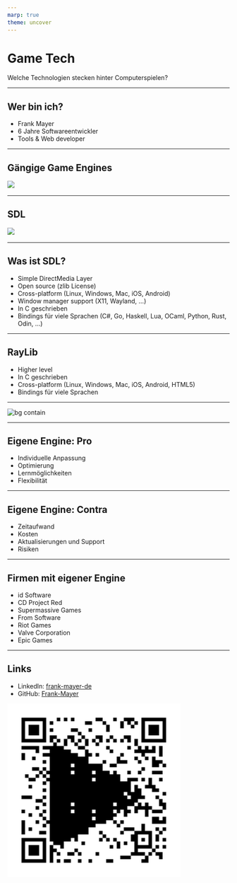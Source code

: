 ```yaml
---
marp: true
theme: uncover
---
```


# <!--fit--> Game Tech

Welche Technologien stecken hinter Computerspielen?

---

## Wer bin ich?

- Frank Mayer
- 6 Jahre Softwareentwickler
- Tools & Web developer

---

## Gängige Game Engines

![](./unreal.svg)

---

## SDL

![](./sdl.svg)

---

## Was ist SDL?

- Simple DirectMedia Layer
- Open source (zlib License)
- Cross-platform (Linux, Windows, Mac, iOS, Android)
- Window manager support (X11, Wayland, ...)
- In C geschrieben
- Bindings für viele Sprachen (C#, Go, Haskell, Lua, OCaml, Python, Rust, Odin, ...)

---

## RayLib

- Higher level
- In C geschrieben
- Cross-platform (Linux, Windows, Mac, iOS, Android, HTML5)
- Bindings für viele Sprachen

---

![bg contain](https://raw.githubusercontent.com/raysan5/raylib.com/master/images/raylib_architecture_v4.5.png)

---

## Eigene Engine: Pro

- Individuelle Anpassung
- Optimierung
- Lernmöglichkeiten
- Flexibilität

---

## Eigene Engine: Contra

- Zeitaufwand
- Kosten
- Aktualisierungen und Support
- Risiken

---

## Firmen mit eigener Engine

- id Software
- CD Project Red
- Supermassive Games
- From Software
- Riot Games
- Valve Corporation
- Epic Games

---

## Links

- LinkedIn: [frank-mayer-de](https://www.linkedin.com/in/frank-mayer-de/)
- GitHub: [Frank-Mayer](https://github.com/Frank-Mayer)

![right width:25%](./slides-qr.png)
